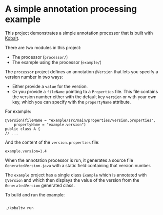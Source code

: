 # A simple annotation processing example

This project demonstrates a simple annotation processor that is built with [Kobalt](http://beust.com/kobalt).

There are two modules in this project:

- The processor (`processor/`)
- The example using the processor (`example/`)

The `processor` project defines an annotation `@Version` that lets you specify a version number in two ways:

- Either provide a `value` for the version.
- Or you provide a `fileName` pointing to a `Properties` file. This file contains the version number either with the default key `version` or with your own key, which you can specify with the `propertyName` attribute.

For example:

```
@Version(fileName = "example/src/main/properties/version.properties",
    propertyName = "example.version")
public class A {
// ...
```

And the content of the `version.properties` file:

```
example.version=1.4
```

When the annotation processor is run, it generates a source file `GeneratedVersion.java` with a static field containing that version number.

The `example` project has a single class `Example` which is annotated with `@Version` and which then displays the value of the version from the `GeneratedVersion` generated class.

To build and run the example:

```

./kobaltw run

```

